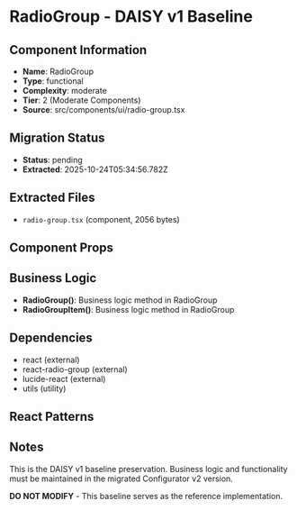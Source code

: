 # RadioGroup - DAISY v1 Baseline

## Component Information

- **Name**: RadioGroup
- **Type**: functional
- **Complexity**: moderate
- **Tier**: 2 (Moderate Components)
- **Source**: src/components/ui/radio-group.tsx

## Migration Status

- **Status**: pending
- **Extracted**: 2025-10-24T05:34:56.782Z

## Extracted Files

- `radio-group.tsx` (component, 2056 bytes)

## Component Props



## Business Logic

- **RadioGroup()**: Business logic method in RadioGroup
- **RadioGroupItem()**: Business logic method in RadioGroup

## Dependencies

- react (external)
- react-radio-group (external)
- lucide-react (external)
- utils (utility)

## React Patterns



## Notes

This is the DAISY v1 baseline preservation. Business logic and functionality
must be maintained in the migrated Configurator v2 version.

**DO NOT MODIFY** - This baseline serves as the reference implementation.
